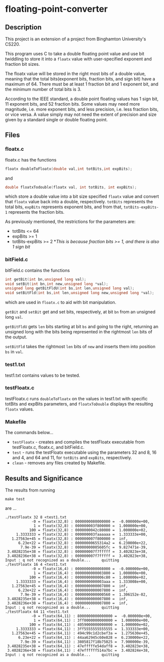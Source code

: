 # floating-point-converter

## Description
This project is an extension of a project from Binghamton University's CS220. 

This program uses C to take a double floating point value and use bit twiddling to store it into a `floatx` value with user-specified exponent and fraction bit sizes. 

The floatx value will be stored in the right most bits of a double value, meaning that the total bits(exponent bits, fraction bits, and sign bit) have a maximum of 64. There must be at least 1 fraction bit and 1 exponent bit, and the minimum number of total bits is 3.  

According to the IEEE standard, a double point floating values has 1 sign bit, 11 exponent bits, and 52 fraction bits. Some values may need more magnitude, i.e. more exponent bits, and less precision, i.e. less fraction bits, or vice versa. A value simply may not need the extent of precision and size given by a standard single or double floating point. 

## Files

### floatx.c 

floatx.c has the functions

```c
floatx doubleToFloatx(double val,int totBits,int expBits);
```

and 

```c
double floatxTodouble(floatx val, int totBits, int expBits);
```


which store a double value into a bit size specified `floatx` value and convert that `floatx` value back into a double, respectively. `totBits` represents the total bits, `expBits` represents exponent bits, and from that, `totBits-expBits-1` represents the fraction bits. 

As previously mentioned, the restrictions for the parameters are:
- totBits <= 64
- expBits >= 1
- totBits-expBits >= 2  **This is because fraction bits >= 1, and there is also 1 sign bit*

### bitField.c

bitField.c contains the functions
```c
int getBit(int bn,unsigned long val);
void setBit(int bn,int new,unsigned long *val);
unsigned long getBitFldU(int bs,int len,unsigned long val);
void setBitFld(int bs,int len,unsigned long new,unsigned long *val);
```
which are used in `floatx.c` to aid with bit manipulation. 

`getBit` and `setBit` get and set bits, respectively, at bit `bn` from an unsigned long `val`. 

`getBitFldU` gets `len` bits starting at bit `bs` and going to the right, returning an unsigned long with the bits being represented in the rightmost `len` bits of the output.

`setBitFld` takes the rightmost `len` bits of `new` and inserts them into position `bs` in `val`. 

### test1.txt 

test1.txt contains values to be tested. 

### testFloatx.c 

testFloatx.c runs `doubleToFloatx` on the values in test1.txt with specific totBits and expBits parameters, and `floatxToDouble` displays the resulting `floatx` values. 

### Makefile

The commands below...
- `testFloatx` - creates and compiles the testFloatx executable from testFloatx.c, floatx.c, and bitField.c.
- `test` - runs the testFloatx executable using the parameters 32 and 8, 16 and 4, and 64 and 11, for `totBits` and `expBits`, respectively.
- `clean` - removes any files created by Makefile. 


## Results and Significance

The results from running 
```console
make test 
```
are ...
```console
./testFloatx 32 8 <test1.txt
            -0 = floatx(32,8) : 0000000080000000 =  -0.000000e+00,
             1 = floatx(32,8) : 000000003f800000 =  1.000000e+00,
           100 = floatx(32,8) : 0000000042c80000 =  1.000000e+02,
     1.3333333 = floatx(32,8) : 000000003faaaaaa =  1.333333e+00,
   1.27563e+45 = floatx(32,8) : 000000007f800000 =  inf,
      6.23e+22 = floatx(32,8) : 00000000655314a2 =  6.230000e+22,
       7.9e-39 = floatx(32,8) : 00000000005605fc =  9.827471e-39,
 3.4028235e+38 = floatx(32,8) : 000000007f7fffff =  3.402823e+38,
 3.4028236e+38 = floatx(32,8) : 000000007f7fffff =  3.402823e+38,
Input : q not recognized as a double... 	quitting
./testFloatx 16 4 <test1.txt
            -0 = floatx(16,4) : 0000000000008000 =  -0.000000e+00,
             1 = floatx(16,4) : 0000000000003800 =  1.000000e+00,
           100 = floatx(16,4) : 0000000000006c80 =  1.000000e+02,
     1.3333333 = floatx(16,4) : 0000000000003aaa =  1.333008e+00,
   1.27563e+45 = floatx(16,4) : 0000000000007800 =  inf,
      6.23e+22 = floatx(16,4) : 0000000000007800 =  inf,
       7.9e-39 = floatx(16,4) : 0000000000000560 =  1.306152e-02,
 3.4028235e+38 = floatx(16,4) : 0000000000007800 =  inf,
 3.4028236e+38 = floatx(16,4) : 0000000000007800 =  inf,
Input : q not recognized as a double... 	quitting
./testFloatx 64 11 <test1.txt
            -0 = floatx(64,11) : 8000000000000000 =  -0.000000e+00,
             1 = floatx(64,11) : 3ff0000000000000 =  1.000000e+00,
           100 = floatx(64,11) : 4059000000000000 =  1.000000e+02,
     1.3333333 = floatx(64,11) : 3ff5555555555555 =  1.333333e+00,
   1.27563e+45 = floatx(64,11) : 494c99c1d2cbef3a =  1.275630e+45,
      6.23e+22 = floatx(64,11) : 44aa62945c60e828 =  6.230000e+22,
       7.9e-39 = floatx(64,11) : 3805817f18b75025 =  7.900000e-39,
 3.4028235e+38 = floatx(64,11) : 47efffffe54daff8 =  3.402823e+38,
 3.4028236e+38 = floatx(64,11) : 47effffff514a7bc =  3.402824e+38,
Input : q not recognized as a double... 	quitting

```

